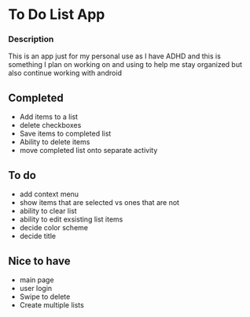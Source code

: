 # To Do List App

### Description
This is an app just for my personal use as I have ADHD and this is something I plan on working on and using to help me stay organized but also continue working with android

## Completed
* Add items to a list
* delete checkboxes
* Save items to completed list
* Ability to delete items
* move completed list onto separate activity


## To do
* add context menu
* show items that are selected vs ones that are not
* ability to clear list
* ability to edit exsisting list items
* decide color scheme
* decide title

## Nice to have
* main page 
* user login 
* Swipe to delete
* Create multiple lists


